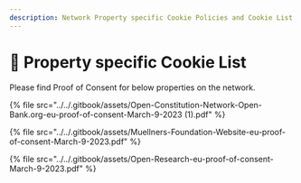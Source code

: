```yaml
---
description: Network Property specific Cookie Policies and Cookie List
---
```


# 🍪 Property specific Cookie List

Please find Proof of Consent for below properties on the network.



{% file src="../../.gitbook/assets/Open-Constitution-Network-Open-Bank.org-eu-proof-of-consent-March-9-2023 (1).pdf" %}

{% file src="../../.gitbook/assets/Muellners-Foundation-Website-eu-proof-of-consent-March-9-2023.pdf" %}

{% file src="../../.gitbook/assets/Open-Research-eu-proof-of-consent-March-9-2023.pdf" %}

